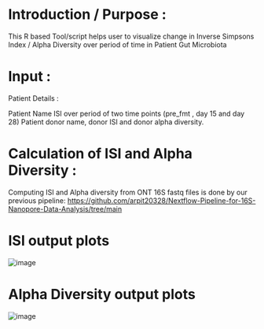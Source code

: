 # Introduction / Purpose :

This R based Tool/script helps user to visualize change in Inverse Simpsons Index / Alpha Diversity over period of time in Patient Gut Microbiota 

# Input : 

Patient Details :

Patient Name 
ISI over period of two time points (pre_fmt , day 15 and day 28)
Patient donor name, donor ISI  and donor alpha diversity.


# Calculation of ISI and Alpha Diversity : 

Computing ISI and Alpha diversity from ONT 16S fastq files is done by our previous pipeline: https://github.com/arpit20328/Nextflow-Pipeline-for-16S-Nanopore-Data-Analysis/tree/main

# ISI output plots

![image](https://github.com/user-attachments/assets/c34d7e03-f5b6-40bd-b8f2-8c83b0c78110)

# Alpha Diversity output plots

![image](https://github.com/user-attachments/assets/61ce28ea-5fe3-4d92-ae00-cdfbf505cc92)

